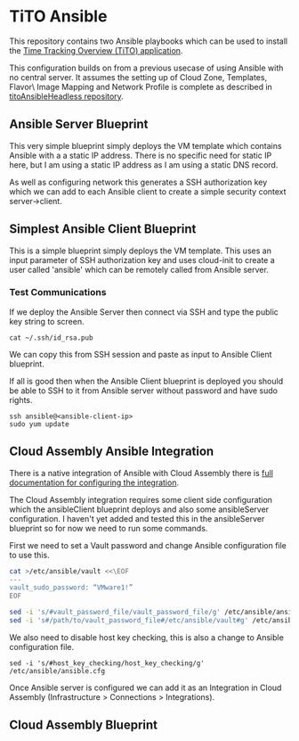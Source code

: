 # TiTO Ansible

This repository contains two Ansible playbooks which can be used to install the [Time Tracking Overview (TiTO) application](https://github.com/vmeoc/Tito).

This configuration builds on from a previous usecase of using Ansible with no central server. It assumes the setting up of Cloud Zone, Templates, Flavor\ Image Mapping and Network Profile is complete as described in [titoAnsibleHeadless repository](https://github.com/darrylcauldwell/titoAnsibleHeadless).

## Ansible Server Blueprint

This very simple blueprint simply deploys the VM template which contains Ansible with a a static IP address. There is no specific need for static IP here,  but I am using a static IP address as I am using a static DNS record.

As well as configuring network this generates a SSH authorization key which we can add to each Ansible client to create a simple security context server->client.

## Simplest Ansible Client Blueprint

This is a simple blueprint simply deploys the VM template. This uses an input parameter of SSH authorization key and uses cloud-init to create a user called 'ansible' which can be remotely called from Ansible server.

### Test Communications

If we deploy the Ansible Server then connect via SSH and type the public key string to screen.

```
cat ~/.ssh/id_rsa.pub
```

We can copy this from SSH session and paste as input to Ansible Client blueprint.

If all is good then when the Ansible Client blueprint is deployed you should be able to SSH to it from Ansible server without password and have sudo rights.

```
ssh ansible@<ansible-client-ip>
sudo yum update
```

## Cloud Assembly Ansible Integration

There is a native integration of Ansible with Cloud Assembly there is [full documentation for configuring the integration](https://docs.vmware.com/en/VMware-Cloud-Assembly/services/Using-and-Managing/GUID-9244FFDE-2039-48F6-9CB1-93508FCAFA75.html?hWord=N4IghgNiBc4HYGcCWAjCBTEBfIA).

The Cloud Assembly integration requires some client side configuration which the ansibleClient blueprint deploys and also some ansibleServer configuration.  I haven't yet added and tested this in the ansibleServer blueprint so for now we need to run some commands.

First we need to set a Vault password and change Ansible configuration file to use this.

```bash
cat >/etc/ansible/vault <<\EOF
---
vault_sudo_password: “VMware1!”
EOF

sed -i 's/#vault_password_file/vault_password_file/g' /etc/ansible/ansible.cfg
sed -i 's#/path/to/vault_password_file#/etc/ansible/vault#g' /etc/ansible/ansible.cfg
```

We also need to disable host key checking, this is also a change to Ansible configuration file.

```
sed -i 's/#host_key_checking/host_key_checking/g' /etc/ansible/ansible.cfg
```

Once Ansible server is configured we can add it as an Integration in Cloud Assembly (Infrastructure > Connections > Integrations).

## Cloud Assembly Blueprint

